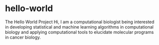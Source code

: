 # hello-world
The Hello World Project
Hi, I am a computational biologist being interested in developing statistical and machine learning algorithms in computational biology and applying computational tools to elucidate molecular programs in cancer biology.
